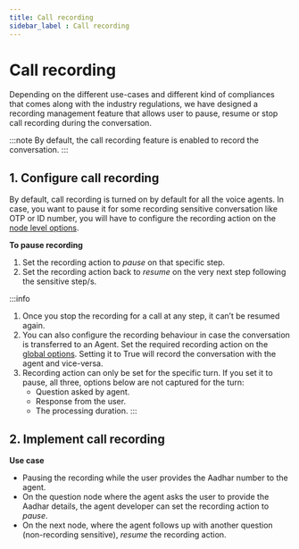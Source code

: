 ```yaml
---
title: Call recording
sidebar_label : Call recording
---
```


# Call recording

Depending on the different use-cases and different kind of compliances that comes along with the industry regulations, we have designed a recording management feature that allows user to pause, resume or stop call recording during the conversation.
    
:::note 
By default, the call recording feature is enabled to record the conversation.
:::

## 1. Configure call recording

By default, call recording is turned on by default for all the voice agents. In case, you want to pause it for some recording sensitive conversation like OTP or ID number, you will have to configure the recording action on the [node level options](https://docs.yellow.ai/docs/platform_concepts/studio/build/nodes#32-configure-node-for-a-voice-bot).
    
**To pause recording**

1. Set the recording action to *pause* on that specific step.
2. Set the recording action back to *resume* on the very next step following the sensitive step/s.
    

:::info
1. Once you stop the recording for a call at any step, it can’t be resumed again.
2. You can also configure the recording behaviour in case the conversation is transferred to an Agent. Set the required recording action on the [global options](https://docs.yellow.ai/docs/platform_concepts/studio/tools#25-voice). Setting it to True will record the conversation with the agent and vice-versa.
3. Recording action can only be set for the specific turn. If you set it to pause, all three, options below are not  captured for the turn: 
	- Question asked by agent. 
	- Response from the user. 
	- The processing duration.
:::

## 2. Implement call recording
    
**Use case**

-   Pausing the recording while the user provides the Aadhar number to the agent.
-   On the question node where the agent asks the user to provide the Aadhar details, the agent developer can set the recording action to *pause*.
-   On the next node, where the agent follows up with another question (non-recording sensitive), *resume* the recording action.